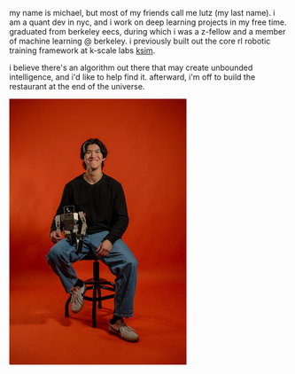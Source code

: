 my name is michael, but most of my friends call me lutz (my last name). i am
a quant dev in nyc, and i work on deep learning projects in my free time.
graduated from berkeley eecs, during which i was a z-fellow and a member of
machine learning @ berkeley. i previously built out the core rl robotic
training framework at k-scale labs [ksim](https://github.com/kscalelabs/ksim).

i believe there's an algorithm out there that may create unbounded intelligence,
and i'd like to help find it. afterward, i'm off to build the restaurant at the
end of the universe.

![a photo of me](./assets/me.jpg)
